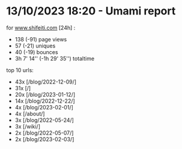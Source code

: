 # 13/10/2023 18:20 - Umami report
for www.shifeiti.com [24h] :

 - 138 (-91) page views
 - 57 (-21) uniques
 - 40 (-19) bounces
 - 3h 7' 14'' (-1h 29' 35'') totaltime


top 10 urls:
 - 43x [/blog/2022-12-09/]
 - 31x [/]
 - 20x [/blog/2023-01-12/]
 - 14x [/blog/2022-12-22/]
 - 4x [/blog/2023-02-01/]
 - 4x [/about/]
 - 3x [/blog/2022-05-24/]
 - 3x [/wiki/]
 - 2x [/blog/2022-05-07/]
 - 2x [/blog/2023-02-03/]


